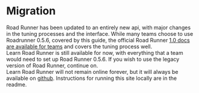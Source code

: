 # Migration
Road Runner has been updated to an entirely new api, with major changes in the tuning processes and the interface. While many teams choose to use Roadrunner 0.5.6, covered by this guide, the official Road Runner [1.0 docs are available for teams](https://rr.brott.dev/docs/v1-0/installation/) and covers the tuning process well.
<br />
Learn Road Runner is still available for now, with everything that a team would need to set up Road Runner 0.5.6. If you wish to use the legacy version of Road Runner, continue on.
<br />
Learn Road Runner will not remain online forever, but it will always be available on [github](https://github.com/NoahBres/LearnRoadRunner). Instructions for running this site locally are in the readme.